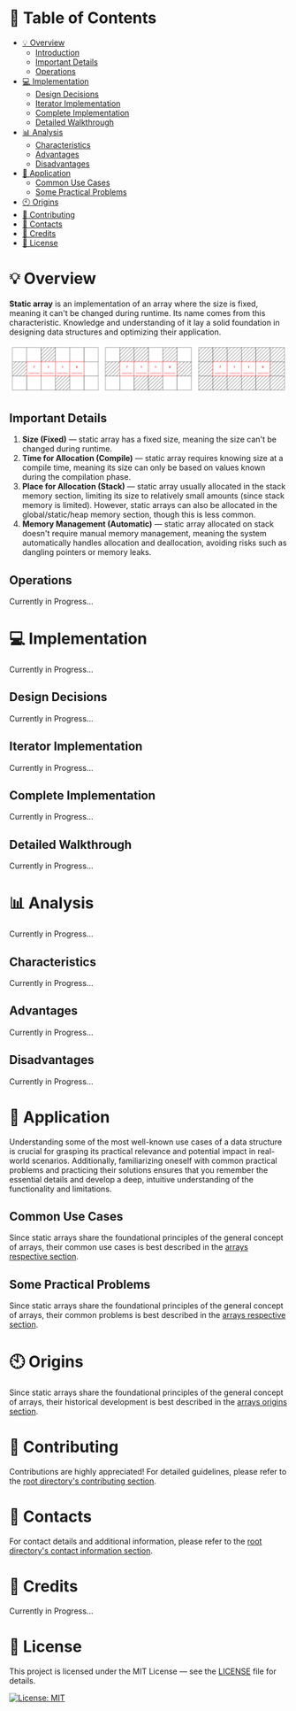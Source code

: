 # &#128209; Table of Contents
- [💡 Overview](#-overview)
	- [Introduction](#introduction)
	- [Important Details](#important-details)
	- [Operations](#operations)
- [💻 Implementation](#-implementation)
	- [Design Decisions](#design-decisions)
	- [Iterator Implementation](#iterator-implementation)
	- [Complete Implementation](#complete-implementation)
	- [Detailed Walkthrough](#detailed-walkthrough)
- [📊 Analysis](#-analysis)
	- [Characteristics](#characteristics)
	- [Advantages](#advantages)
	- [Disadvantages](#disadvantages)
- [📝 Application](#-application)
	- [Common Use Cases](#common-use-cases)
	- [Some Practical Problems](#some-practical-problems)
- [🕙 Origins](#-origins)
- [🤝 Contributing](#-contributing)
- [📧 Contacts](#-contacts)
- [🙏 Credits](#-credits)
- [🔏 License](#-license)



# &#128161; Overview
**Static array** is an implementation of an array where the size is fixed, meaning it can't be changed during runtime. Its name comes from this characteristic. Knowledge and understanding of it lay a solid foundation in designing data structures and optimizing their application.
<p align="center"><img src="./Images/StaticArray.png"/></p>


## Important Details
1. **Size (Fixed)** — static array has a fixed size, meaning the size can't be changed during runtime.
2. **Time for Allocation (Compile)** — static array requires knowing size at a compile time, meaning its size can only be based on values known during the compilation phase.
3. **Place for Allocation (Stack)** — static array usually allocated in the stack memory section, limiting its size to relatively small amounts (since stack memory is limited). However, static arrays can also be allocated in the global/static/heap memory section, though this is less common.
4. **Memory Management (Automatic)** — static array allocated on stack doesn't require manual memory management, meaning the system automatically handles allocation and deallocation, avoiding risks such as dangling pointers or memory leaks.


## Operations
Currently in Progress...



# &#x1F4BB; Implementation 
Currently in Progress...


## Design Decisions
Currently in Progress...


## Iterator Implementation
Currently in Progress...


## Complete Implementation
Currently in Progress...


## Detailed Walkthrough
Currently in Progress...



# &#128202; Analysis
Currently in Progress...


## Characteristics
Currently in Progress...


## Advantages
Currently in Progress...


## Disadvantages
Currently in Progress...


# &#128221; Application
Understanding some of the most well-known use cases of a data structure is crucial for grasping its practical relevance and potential impact in real-world scenarios. Additionally, familiarizing oneself with common practical problems and practicing their solutions ensures that you remember the essential details and develop a deep, intuitive understanding of the functionality and limitations.


## Common Use Cases
Since static arrays share the foundational principles of the general concept of arrays, their common use cases is best described in the [arrays respective section](../Array.md#-application).


## Some Practical Problems
Since static arrays share the foundational principles of the general concept of arrays, their common problems is best described in the [arrays respective section](../Array.md#-application).



# &#x1F559; Origins
Since static arrays share the foundational principles of the general concept of arrays, their historical development is best described in the [arrays origins section](../Array.md#-origins).



# &#129309; Contributing
Contributions are highly appreciated! For detailed guidelines, please refer to the [root directory's contributing section](../../../#-contributing).



# &#128231; Contacts
For contact details and additional information, please refer to the [root directory's contact information section](../../../#-contacts).



# &#128591; Credits
Currently in Progress...



# &#128271; License
This project is licensed under the MIT License — see the [LICENSE](https://github.com/vezzolter/DSA/blob/main/LICENSE) file for details.

[![License: MIT](https://img.shields.io/badge/License-MIT-yellow.svg)](https://opensource.org/licenses/MIT)